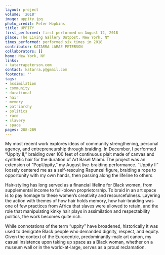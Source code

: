 ```yaml
---
layout: project
volume: '2018'
image: uppity.jpg
photo_credit: Peter Hopkins
title: UPPITY
first_performed: first performed on August 12, 2018
place: The Living Gallery Outpost, New York, NY
times_performed: performed six times in 2018
contributor: KATARRA LARAE PETERSON
collaborators: []
home: New York, NY
links:
- katarrapeterson.com
contact: katarra.p@gmail.com
footnote: ''
tags:
- assimilation
- community
- durational
- hair
- memory
- patriarchy
- politics
- race
- slavery
- space
pages: 288-289
---
```


My most recent work explores ideas of community strengthening, personal agency, and entrepreneurship through braiding. In December, I performed “Uppity II,” braiding over 100 feet of continuous plait made of canvas and synthetic hair for the duration of Art Basel Miami. The project was an extension of “PopUppity,” my August live-braiding performance. “Uppity II” loosely centered me as a self-rescuing Rapunzel figure, braiding a rope to opportunity with my own hands, then passing along the lifeline to others.

Hair-styling has long served as a financial lifeline for Black women, from supplemental income to full-blown proprietorship. To braid in an art space is to pay homage to these women’s creativity and resourcefulness. Layering the action with themes of how hair holds memory, how hair-braiding was one of few practices from Africa that slaves were allowed to retain, and the role that manipulating kinky hair plays in assimilation and respectability politics, the work becomes quite rich.

While connotations of the term “uppity” have broadened, historically it was used to denigrate Black people who demanded dignity, respect, and equity. Given the context of the Eurocentric, predominantly-male art canon, my casual insistence upon taking up space as a Black woman, whether on a museum wall or in the world-at-large, serves as a proud reclamation.
